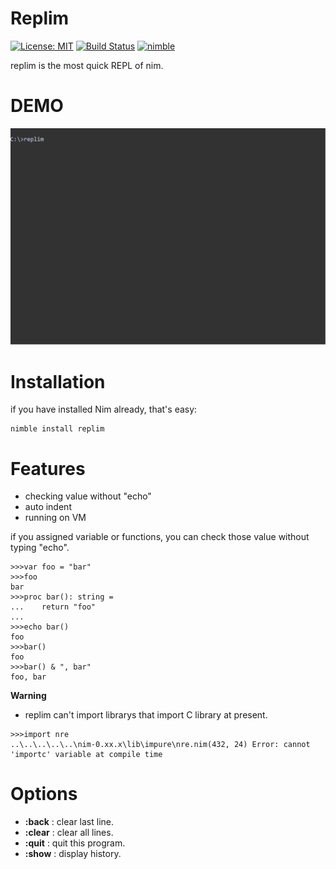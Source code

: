 # Replim
[![License: MIT](https://img.shields.io/badge/License-MIT-yellow.svg)](https://opensource.org/licenses/MIT)
[![Build Status](https://travis-ci.org/gmshiba/replim.svg?branch=master)](https://travis-ci.org/gmshiba/replim)
[![nimble](https://raw.githubusercontent.com/yglukhov/nimble-tag/master/nimble.png)](https://github.com/yglukhov/nimble-tag)

replim is the most quick REPL of nim.

# DEMO

![demo](demo/replim.gif)

# Installation

if you have installed Nim already, that's easy:

```
nimble install replim
```


# Features

- checking value without "echo"
- auto indent
- running on VM

if you assigned variable or functions,
you can check those value without typing "echo".

```
>>>var foo = "bar"
>>>foo
bar
>>>proc bar(): string =
...    return "foo"
...
>>>echo bar()
foo
>>>bar()
foo
>>>bar() & ", bar"
foo, bar
```

**Warning**

- replim can't import librarys that import C library at present.

```
>>>import nre
..\..\..\..\..\nim-0.xx.x\lib\impure\nre.nim(432, 24) Error: cannot 'importc' variable at compile time
```

# Options

- **:back** : clear last line.
- **:clear** : clear all lines.
- **:quit** : quit this program.
- **:show** : display history.
